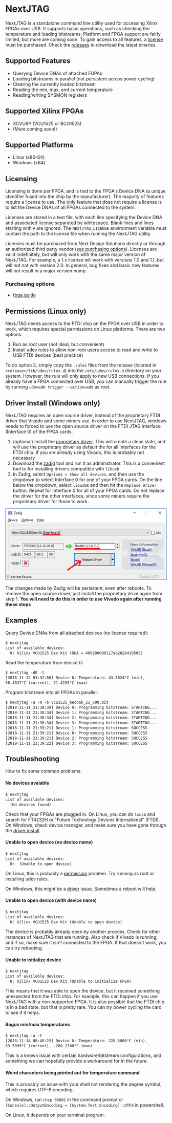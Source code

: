 # NextJTAG

NextJTAG is a standalone command line utility used for accessing Xilinx FPGAs over USB.  It supports basic operations, such as checking the temperature and loading bitstreams.  Platform and FPGA support are fairly limited, but more are coming soon.  To gain access to all features, a [license](#Licensing) must be purchased.  Check the [releases](../../releases) to download the latest binaries.

## Supported Features

* Querying Device DNAs of attached FGPAs
* Loading bitstreams in parallel (not persistent across power cycling)
* Clearing the currently loaded bitstream
* Reading the min, max, and current temperature
* Reading/writing SYSMON registers

## Supported Xilinx FPGAs

* XCVU9P (VCU1525 or BCU1525)
* (More coming soon!)

## Supported Platforms

* Linux (x86-64)
* Windows (x64)

## Licensing

Licensing is done per FPGA, and is tied to the FPGA's Device DNA (a unique identifier fused into the chip by the manufacturer).  The majority of features require a license to use.  The only feature that does not require a license is to list the Device DNAs of all FPGAs connected to the system.

Licenses are stored in a text file, with each line specifying the Device DNA and associated license separated by whitespace.  Blank lines and lines starting with `#` are ignored.  The `NEXTJTAG_LICENSE` environment variable must contain the path to the license file when running the NextJTAG utility.

Licenses must be purchased from Next Design Solutions directly or through an authorized third party vendor ([see purchasing options](#purchasing-options)).  Licenses are valid indefinitely, but will only work with the same major version of NextJTAG.  For example, a 1.x license will work with versions 1.0 and 1.1, but will not not with version 2.0.  In general, bug fixes and basic new features will not result in a major version bump.


### Purchasing options

* [fpga.guide](https://shop.fpga.guide/collections/all/products/nextjtag-license)

## Permissions (Linux only)

NextJTAG needs access to the FTDI chip on the FPGA over USB in order to work, which requires special permissions on Linux platforms.  There are two options:
1. Run as root user (not ideal, but convenient)
2. Install udev rules to allow non-root users access to read and write to USB FTDI devices (best practice)

To do option 2, simply copy the `.rules` files from the release (located in `<release>/lib/udev/rules.d`) into the `/etc/udev/rules.d` directory on your system.  However, the rule will only apply to new USB connections.  If you already have a FPGA connected over USB, you can manually trigger the rule by running `udevadm trigger --action=add` as root.

## Driver Install (Windows only)

NextJTAG requires an open source driver, instead of the proprietary FTDI driver that Vivado and some miners use.  In order to use NextJTAG, windows needs to forced to use the open source driver on the FTDI JTAG interface (Interface 0) of the FPGA cards.

1. (optional) Install the [proprietary driver](http://www.ftdichip.com/Drivers/CDM/CDM21228_Setup.zip). This will create a clean slate, and will use the proprietary driver as default the for all interfaces for the FTDI chip.  If you are already using Vivado, this is probably not necessary
2. Download the [zadig](https://zadig.akeo.ie/) tool and run it as administrator.  This is a convenient tool to for installing drivers compatible with `libusb`
3. In Zadig, select `Options > Show all devices`, and then use the dropdown to select Interface 0 for one of your FPGA cards.  On the line below the dropdown, select `libusbK` and then hit the `Replace Driver` button.  Repeat for Interface 0 for all of your FPGA cards.  Do not replace the driver for the other interfaces, since some miners require the proprietary driver for those to work.

![alt text](zadig.png "Example to replace driver for VCU1525")

The changes made by Zadig will be persistent, even after reboots.  To remove the open source driver, just install the proprietary drive again from step 1.  **You will need to do this in order to use Vivado again after running these steps**

## Examples

Query Device DNAs from all attached devices (no license required):

```
$ nextjtag
List of available devices:
  0: Xilinx VCU1525 Dev Kit (DNA = 400200000117ab282d410505)
```

Read the temperature from device 0:
```
$ nextjtag -d0 -t
[2018-11-12 03:32:50] Device 0: Temperature: 43.5624°C (min), 58.4837°C (current), 71.4155°C (max)
```

Program bitstream into all FPGAs in parallel:
```
$ nextjtag -a -m -b vcu1525_keccak_21_600.bit
[2018-11-11 21:38:34] Device 0: Programming bitstream: STARTING...
[2018-11-11 21:38:34] Device 1: Programming bitstream: STARTING...
[2018-11-11 21:38:34] Device 2: Programming bitstream: STARTING...
[2018-11-11 21:38:34] Device 3: Programming bitstream: STARTING...
[2018-11-11 21:39:21] Device 1: Programming bitstream: SUCCESS
[2018-11-11 21:39:21] Device 0: Programming bitstream: SUCCESS
[2018-11-11 21:39:21] Device 2: Programming bitstream: SUCCESS
[2018-11-11 21:39:22] Device 3: Programming bitstream: SUCCESS
```

## Troubleshooting

How to fix some common problems.

#### No devices avaiable

```
$ nextjtag
List of available devices:
  (No devices found)
```

Check that your FPGAs are plugged in.  On Linux, you can do `lsusb` and search for FT4232H or "Future Technology Devices International" (FTDI).  On Windows, check device manager, and make sure you have gone through the [driver install](#driver-install-windows-only)

#### Unable to open device (no device name)

```
$ nextjtag
List of available devices:
  0:  (Unable to open device)
```

On Linux, this is probably a [permission](#permissions-linux-only) problem.  Try running as root or installing udev rules.

On Windows, this might be a [driver](#driver-install-windows-only) issue.  Sometimes a reboot will help.

#### Unable to open device (with device name)

```
$ nextjtag
List of available devices:
  0: Xilinx VCU1525 Dev Kit (Unable to open device)
```

The device is probably already open by another process.  Check for other instances of NextJTAG that are running.  Also check if Vivado is running, and if so, make sure it isn't connected to the FPGA.  If that doesn't work, you can try rebooting.

#### Unable to initialize device

```
$ nextjtag
List of available devices:
  0: Xilinx VCU1525 Dev Kit (Unable to initialize FPGA)
```

This means that it was able to open the device, but it received something unexpected from the FTDI chip.  For example, this can happen if you use NextJTAG with a non-supported FPGA.  It is also possible that the FTDI chip is in a bad state, but that is pretty rare.  You can try power cycling the card to see if it helps.

#### Bogus min/max temperatures

```
$ nextjtag -a -t
[2018-11-14 00:48:23] Device 0: Temperature: 228.5866°C (min), 53.5099°C (current), -280.2300°C (max)
```

This is a known issue with certain hardware/bitstream configurations, and something we can hopefully provide a workaround for in the future.

#### Weird characters being printed out for temperature command

This is probably an issue with your shell not rendering the degree symbol, which requires UTF-8 encoding.

On Windows, run `chcp 65001` in the command prompt or `[Console]::OutputEncoding = [System.Text.Encoding]::UTF8` in powershell.

On Linux, it depends on your terminal program.
